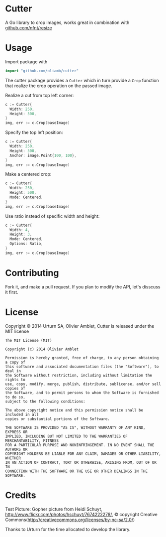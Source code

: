 Cutter
======

A Go library to crop images, works great in combination with [github.com/nfnt/resize](https://github.com/nfnt/resize)

Usage
=====
Import package with

```go
import "github.com/oliamb/cutter"
```

The cutter package provides a ```Cutter``` which in turn provide a ```Crop``` function that realize the crop operation on the passed image.

Realize a cut from top left corner:

```go
c := Cutter{
  Width: 250,
  Height: 500,
}
img, err := c.Crop(baseImage)
```

Specify the top left position:

```go
c := Cutter{
  Width: 250,
  Height: 500,
  Anchor: image.Point{100, 100},
}
img, err := c.Crop(baseImage)
```

Make a centered crop:
```go
c := Cutter{
  Width: 250,
  Height: 500,
  Mode: Centered,
}
img, err := c.Crop(baseImage)
```

Use ratio instead of specific width and height:
```go
c := Cutter{
  Width: 4,
  Height: 3,
  Mode: Centered,
  Options: Ratio,
}
img, err := c.Crop(baseImage)
```

Contributing
============

Fork it, and make a pull request. If you plan to modify the API, let's disscuss it first.

License
=======

Copyright © 2014 Urturn SA, Olivier Amblet, Cutter is released under the MIT license

    The MIT License (MIT)

    Copyright (c) 2014 Olivier Amblet

    Permission is hereby granted, free of charge, to any person obtaining a copy of
    this software and associated documentation files (the "Software"), to deal in
    the Software without restriction, including without limitation the rights to
    use, copy, modify, merge, publish, distribute, sublicense, and/or sell copies of
    the Software, and to permit persons to whom the Software is furnished to do so,
    subject to the following conditions:

    The above copyright notice and this permission notice shall be included in all
    copies or substantial portions of the Software.

    THE SOFTWARE IS PROVIDED "AS IS", WITHOUT WARRANTY OF ANY KIND, EXPRESS OR
    IMPLIED, INCLUDING BUT NOT LIMITED TO THE WARRANTIES OF MERCHANTABILITY, FITNESS
    FOR A PARTICULAR PURPOSE AND NONINFRINGEMENT. IN NO EVENT SHALL THE AUTHORS OR
    COPYRIGHT HOLDERS BE LIABLE FOR ANY CLAIM, DAMAGES OR OTHER LIABILITY, WHETHER
    IN AN ACTION OF CONTRACT, TORT OR OTHERWISE, ARISING FROM, OUT OF OR IN
    CONNECTION WITH THE SOFTWARE OR THE USE OR OTHER DEALINGS IN THE SOFTWARE.

Credits
=======

Test Picture: Gopher picture from Heidi Schuyt, http://www.flickr.com/photos/hschuyt/7674222278/,
© copyright Creative Commons(http://creativecommons.org/licenses/by-nc-sa/2.0/)

Thanks to Urturn for the time allocated to develop the library.
